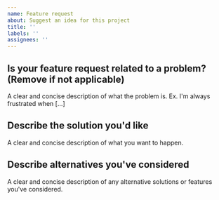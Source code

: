 ```yaml
---
name: Feature request
about: Suggest an idea for this project
title: ''
labels: ''
assignees: ''
---
```


## Is your feature request related to a problem? (Remove if not applicable)

A clear and concise description of what the problem is. Ex. I'm always frustrated when [...]

## Describe the solution you'd like

A clear and concise description of what you want to happen.

## Describe alternatives you've considered

A clear and concise description of any alternative solutions or features you've considered.
